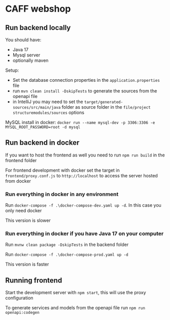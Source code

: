 # CAFF webshop

## Run backend locally

You should have:
- Java 17
- Mysql server
- optionally maven

Setup:
- Set the database connection properties in the `application.properties` file
- run `mvn clean install -DskipTests` to generate the sources from the openapi file
- in IntelliJ you may need to set the `target/generated-sources/src/main/java` folder as source folder in the `file/project structuremodules/sources` options

MySQL install in docker: `docker run --name mysql-dev -p 3306:3306 -e MYSQL_ROOT_PASSWORD=root -d mysql`

## Run backend in docker

If you want to host the frontend as well you need to run `npm run build` in the frontend folder

For frontend development with docker set the target in `frontend/proxy.conf.js` to `http://localhost` to access the server hosted from docker

### Run everything in docker in any environment

Run `docker-compose -f .\docker-compose-dev.yaml up -d`. In this case you only need docker

This version is slower

### Run everything in docker if you have Java 17 on your computer

Run `mvnw clean package -DskipTests` in the backend folder

Run `docker-compose -f .\docker-compose-prod.yaml up -d`

This version is faster

## Running frontend

Start the development server with `npm start`, this will use the proxy configuration

To generate services and models from the openapi file run `npm run openapi:codegen`

